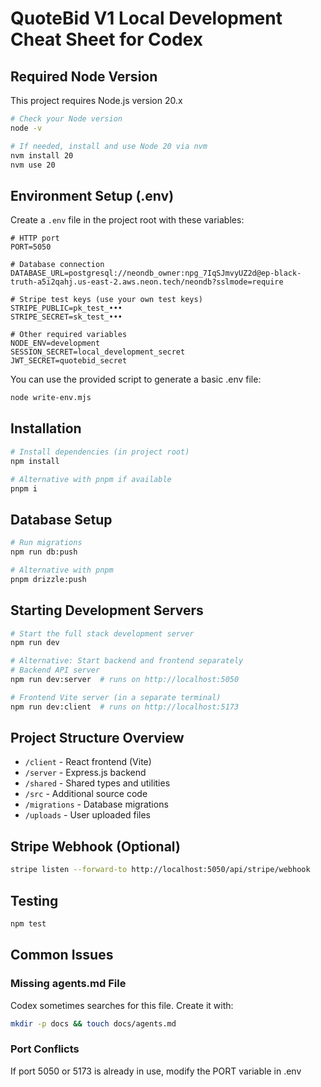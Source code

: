 # QuoteBid V1 Local Development Cheat Sheet for Codex

## Required Node Version
This project requires Node.js version 20.x
```bash
# Check your Node version
node -v

# If needed, install and use Node 20 via nvm
nvm install 20
nvm use 20
```

## Environment Setup (.env)
Create a `.env` file in the project root with these variables:

```
# HTTP port
PORT=5050

# Database connection
DATABASE_URL=postgresql://neondb_owner:npg_7IqSJmvyUZ2d@ep-black-truth-a5i2qahj.us-east-2.aws.neon.tech/neondb?sslmode=require

# Stripe test keys (use your own test keys)
STRIPE_PUBLIC=pk_test_•••
STRIPE_SECRET=sk_test_•••

# Other required variables
NODE_ENV=development
SESSION_SECRET=local_development_secret
JWT_SECRET=quotebid_secret
```

You can use the provided script to generate a basic .env file:
```bash
node write-env.mjs
```

## Installation

```bash
# Install dependencies (in project root)
npm install

# Alternative with pnpm if available
pnpm i
```

## Database Setup

```bash
# Run migrations
npm run db:push

# Alternative with pnpm
pnpm drizzle:push
```

## Starting Development Servers

```bash
# Start the full stack development server
npm run dev

# Alternative: Start backend and frontend separately
# Backend API server
npm run dev:server  # runs on http://localhost:5050

# Frontend Vite server (in a separate terminal)
npm run dev:client  # runs on http://localhost:5173
```

## Project Structure Overview
- `/client` - React frontend (Vite)
- `/server` - Express.js backend
- `/shared` - Shared types and utilities
- `/src` - Additional source code
- `/migrations` - Database migrations
- `/uploads` - User uploaded files

## Stripe Webhook (Optional)
```bash
stripe listen --forward-to http://localhost:5050/api/stripe/webhook
```

## Testing
```bash
npm test
```

## Common Issues

### Missing agents.md File
Codex sometimes searches for this file. Create it with:
```bash
mkdir -p docs && touch docs/agents.md
```

### Port Conflicts
If port 5050 or 5173 is already in use, modify the PORT variable in .env 